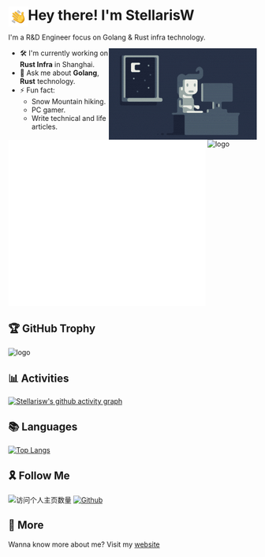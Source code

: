 # Hey there! I'm StellarisW <img alt="Night Coding" src="./assets/Hand-Wave.gif" width='40' align="left"/>

I'm a R&D Engineer focus on Golang & Rust infra technology.

<img alt="Night Coding" src="https://raw.githubusercontent.com/stellarisw/stellarisw/master/assets/Night-Coding.gif" align="right"/>

- 🛠️ I'm currently working on **Rust Infra** in Shanghai.
- 💬 Ask me about **Golang**, **Rust** technology.
- ⚡ Fun fact:
  - Snow Mountain hiking.
  - PC gamer.
  - Write technical and life articles.

<p align="left">
<img src="/github-metrics.svg" alt="Metrics" width="400">
<img src="https://github-readme-stats.vercel.app/api?username=stellarisw&show_icons=true" alt="logo" height="160" align="top" width="50%" />
</p>

## 🏆 GitHub Trophy
<img src="https://github-profile-trophy.vercel.app/?username=stellarisw&theme=flat&column=7" alt="logo" height="160" align="center" style="margin: auto;" />

## 📊 Activities
[![Stellarisw's github activity graph](https://github-readme-activity-graph.vercel.app/graph?username=stellarisw&theme=minimal)](https://github.com/StellarisW)

## 📚 Languages
[![Top Langs](https://github-readme-stats.vercel.app/api/top-langs/?username=stellarisW)](https://github.com/StellarisW?tab=repositories)

## 🎗 Follow Me
![访问个人主页数量](https://komarev.com/ghpvc/?username=stellarisw&color=green)
[![Github](https://img.shields.io/github/followers/stellarisw?label=Github&style=social)](https://github.com/stellarisw)

## 🔗 More
Wanna know more about me?
Visit my [website](https://stellaris.wang/)
